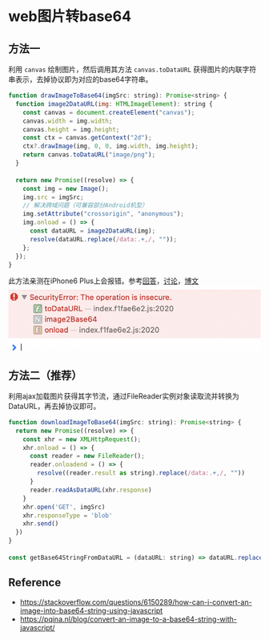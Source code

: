 # web图片转base64

## 方法一
利用 `canvas` 绘制图片，然后调用其方法 `canvas.toDataURL` 获得图片的内联字符串表示，去掉协议即为对应的base64字符串。
```js
function drawImageToBase64(imgSrc: string): Promise<string> {
  function image2DataURL(img: HTMLImageElement): string {
    const canvas = document.createElement("canvas");
    canvas.width = img.width;
    canvas.height = img.height;
    const ctx = canvas.getContext("2d");
    ctx?.drawImage(img, 0, 0, img.width, img.height);
    return canvas.toDataURL("image/png");
  }

  return new Promise((resolve) => {
    const img = new Image();
    img.src = imgSrc;
    // 解决跨域问题（可兼容部分Android机型）
    img.setAttribute("crossorigin", "anonymous");
    img.onload = () => {
      const dataURL = image2DataURL(img);
      resolve(dataURL.replace(/data:.+,/, ""));
    };
  });
}
```
此方法亲测在iPhone6 Plus上会报错。参考[回答](https://stackoverflow.com/questions/25753754/canvas-todataurl-security-error-the-operation-is-insecure)，[讨论](https://gist.github.com/casamia918/a8daf164830bce1b6281e304ed1f91b0)，[博文](https://www.zhangxinxu.com/wordpress/2018/02/crossorigin-canvas-getimagedata-cors/comment-page-1/)
![在这里插入图片描述](assets/2ee2022c02f647caaf485c04bcf1bfe0.png)

## 方法二（推荐）
利用ajax加载图片获得其字节流，通过FileReader实例对象读取流并转换为 DataURL，再去掉协议即可。
```js
function downloadImageToBase64(imgSrc: string): Promise<string> {
  return new Promise((resolve) => {
    const xhr = new XMLHttpRequest();
    xhr.onload = () => {
      const reader = new FileReader();
      reader.onloadend = () => {
        resolve((reader.result as string).replace(/data:.+,/, ""))
      }
      reader.readAsDataURL(xhr.response)
    }
    xhr.open('GET', imgSrc)
    xhr.responseType = 'blob'
    xhr.send()
  })
}

const getBase64StringFromDataURL = (dataURL: string) => dataURL.replace(/data:.+,/, "")
```

## Reference
* https://stackoverflow.com/questions/6150289/how-can-i-convert-an-image-into-base64-string-using-javascript
* https://pqina.nl/blog/convert-an-image-to-a-base64-string-with-javascript/
